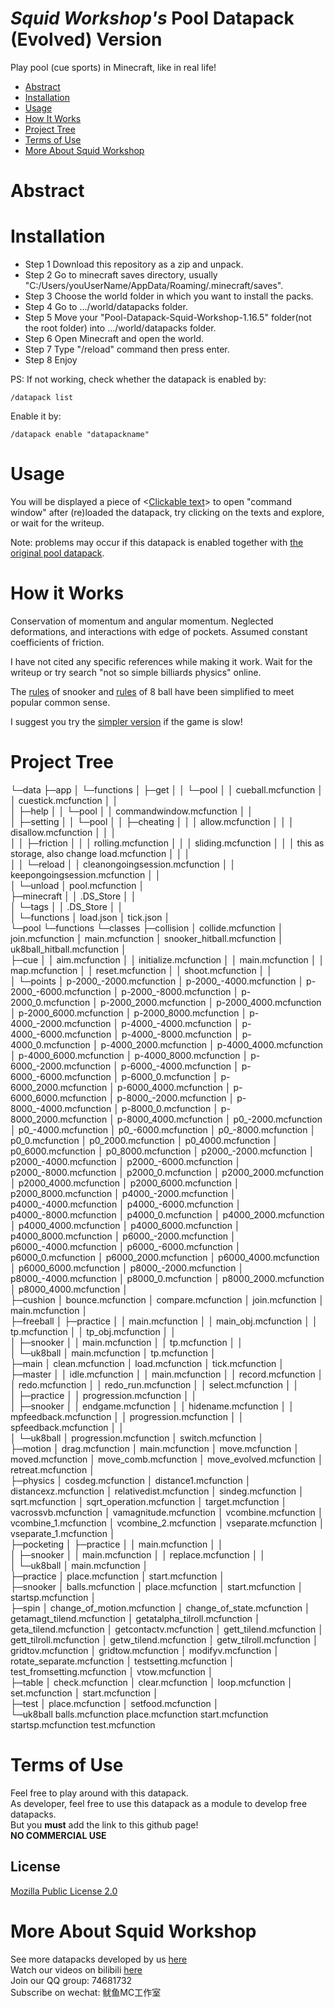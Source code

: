 # _Squid Workshop's_ Pool Datapack (Evolved) Version
Play pool (cue sports) in Minecraft, like in real life!

- [Abstract](#Abstract)
- [Installation](#Installation)
- [Usage](#Usage)
- [How It Works](#How-It-Works)
- [Project Tree](#Project-Tree)
- [Terms of Use](#Terms-of-Use)
- [More About Squid Workshop](#More-About-Squid-Workshop)

# Abstract


# Installation
- Step 1 Download this repository as a zip and unpack.
- Step 2 Go to minecraft saves directory, usually "C:/Users/youUserName/AppData/Roaming/.minecraft/saves".
- Step 3 Choose the world folder in which you want to install the packs.
- Step 4 Go to .../world/datapacks folder.
- Step 5 Move your "Pool-Datapack-Squid-Workshop-1.16.5" folder(not the root folder) into .../world/datapacks folder.
- Step 6 Open Minecraft and open the world.
- Step 7 Type "/reload" command then press enter.
- Step 8 Enjoy

PS: If not working, check whether the datapack is enabled by:

	/datapack list
Enable it by:

	/datapack enable "datapackname"
  
# Usage
You will be displayed a piece of <<ins>Clickable text</ins>> to open "command window" after (re)loaded the datapack, try clicking on the texts and explore, or wait for the writeup.

Note: problems may occur if this datapack is enabled together with [the original pool datapack](https://github.com/MingshiYangUIUC/Pool-Minecraft-Squid-Workshop-Project).

# How it Works
Conservation of momentum and angular momentum. Neglected deformations, and interactions with edge of pockets. Assumed constant coefficients of friction.

I have not cited any specific references while making it work. Wait for the writeup or try search "not so simple billiards physics" online.

The [rules](https://en.wikipedia.org/wiki/Rules_of_snooker) of snooker and [rules](https://en.wikipedia.org/wiki/Blackball_(pool)) of 8 ball have been simplified to meet popular common sense.

I suggest you try the [simpler version](https://github.com/MingshiYangUIUC/Pool-Minecraft-Squid-Workshop-Project) if the game is slow!

# Project Tree
└─data
    ├─app
    │  └─functions
    │      ├─get
    │      │  └─pool
    │      │          cueball.mcfunction
    │      │          cuestick.mcfunction
    │      │          
    │      ├─help
    │      │  └─pool
    │      │          commandwindow.mcfunction
    │      │          
    │      ├─setting
    │      │  └─pool
    │      │      ├─cheating
    │      │      │      allow.mcfunction
    │      │      │      disallow.mcfunction
    │      │      │      
    │      │      ├─friction
    │      │      │      rolling.mcfunction
    │      │      │      sliding.mcfunction
    │      │      │      this as storage, also change load.mcfunction
    │      │      │      
    │      │      └─reload
    │      │              cleanongoingsession.mcfunction
    │      │              keepongoingsession.mcfunction
    │      │              
    │      └─unload
    │              pool.mcfunction
    │              
    ├─minecraft
    │  │  .DS_Store
    │  │  
    │  └─tags
    │      │  .DS_Store
    │      │  
    │      └─functions
    │              load.json
    │              tick.json
    │              
    └─pool
        └─functions
            └─classes
                ├─collision
                │      collide.mcfunction
                │      join.mcfunction
                │      main.mcfunction
                │      snooker_hitball.mcfunction
                │      uk8ball_hitball.mcfunction
                │      
                ├─cue
                │  │  aim.mcfunction
                │  │  initialize.mcfunction
                │  │  main.mcfunction
                │  │  map.mcfunction
                │  │  reset.mcfunction
                │  │  shoot.mcfunction
                │  │  
                │  └─points
                │          p-2000_-2000.mcfunction
                │          p-2000_-4000.mcfunction
                │          p-2000_-6000.mcfunction
                │          p-2000_-8000.mcfunction
                │          p-2000_0.mcfunction
                │          p-2000_2000.mcfunction
                │          p-2000_4000.mcfunction
                │          p-2000_6000.mcfunction
                │          p-2000_8000.mcfunction
                │          p-4000_-2000.mcfunction
                │          p-4000_-4000.mcfunction
                │          p-4000_-6000.mcfunction
                │          p-4000_-8000.mcfunction
                │          p-4000_0.mcfunction
                │          p-4000_2000.mcfunction
                │          p-4000_4000.mcfunction
                │          p-4000_6000.mcfunction
                │          p-4000_8000.mcfunction
                │          p-6000_-2000.mcfunction
                │          p-6000_-4000.mcfunction
                │          p-6000_-6000.mcfunction
                │          p-6000_0.mcfunction
                │          p-6000_2000.mcfunction
                │          p-6000_4000.mcfunction
                │          p-6000_6000.mcfunction
                │          p-8000_-2000.mcfunction
                │          p-8000_-4000.mcfunction
                │          p-8000_0.mcfunction
                │          p-8000_2000.mcfunction
                │          p-8000_4000.mcfunction
                │          p0_-2000.mcfunction
                │          p0_-4000.mcfunction
                │          p0_-6000.mcfunction
                │          p0_-8000.mcfunction
                │          p0_0.mcfunction
                │          p0_2000.mcfunction
                │          p0_4000.mcfunction
                │          p0_6000.mcfunction
                │          p0_8000.mcfunction
                │          p2000_-2000.mcfunction
                │          p2000_-4000.mcfunction
                │          p2000_-6000.mcfunction
                │          p2000_-8000.mcfunction
                │          p2000_0.mcfunction
                │          p2000_2000.mcfunction
                │          p2000_4000.mcfunction
                │          p2000_6000.mcfunction
                │          p2000_8000.mcfunction
                │          p4000_-2000.mcfunction
                │          p4000_-4000.mcfunction
                │          p4000_-6000.mcfunction
                │          p4000_-8000.mcfunction
                │          p4000_0.mcfunction
                │          p4000_2000.mcfunction
                │          p4000_4000.mcfunction
                │          p4000_6000.mcfunction
                │          p4000_8000.mcfunction
                │          p6000_-2000.mcfunction
                │          p6000_-4000.mcfunction
                │          p6000_-6000.mcfunction
                │          p6000_0.mcfunction
                │          p6000_2000.mcfunction
                │          p6000_4000.mcfunction
                │          p6000_6000.mcfunction
                │          p8000_-2000.mcfunction
                │          p8000_-4000.mcfunction
                │          p8000_0.mcfunction
                │          p8000_2000.mcfunction
                │          p8000_4000.mcfunction
                │          
                ├─cushion
                │      bounce.mcfunction
                │      compare.mcfunction
                │      join.mcfunction
                │      main.mcfunction
                │      
                ├─freeball
                │  ├─practice
                │  │      main.mcfunction
                │  │      main_obj.mcfunction
                │  │      tp.mcfunction
                │  │      tp_obj.mcfunction
                │  │      
                │  ├─snooker
                │  │      main.mcfunction
                │  │      tp.mcfunction
                │  │      
                │  └─uk8ball
                │          main.mcfunction
                │          tp.mcfunction
                │          
                ├─main
                │      clean.mcfunction
                │      load.mcfunction
                │      tick.mcfunction
                │      
                ├─master
                │  │  idle.mcfunction
                │  │  main.mcfunction
                │  │  record.mcfunction
                │  │  redo.mcfunction
                │  │  redo_run.mcfunction
                │  │  select.mcfunction
                │  │  
                │  ├─practice
                │  │      progression.mcfunction
                │  │      
                │  ├─snooker
                │  │      endgame.mcfunction
                │  │      hidename.mcfunction
                │  │      mpfeedback.mcfunction
                │  │      progression.mcfunction
                │  │      spfeedback.mcfunction
                │  │      
                │  └─uk8ball
                │          progression.mcfunction
                │          switch.mcfunction
                │          
                ├─motion
                │      drag.mcfunction
                │      main.mcfunction
                │      move.mcfunction
                │      moved.mcfunction
                │      move_comb.mcfunction
                │      move_evolved.mcfunction
                │      retreat.mcfunction
                │      
                ├─physics
                │      cosdeg.mcfunction
                │      distance1.mcfunction
                │      distancexz.mcfunction
                │      relativedist.mcfunction
                │      sindeg.mcfunction
                │      sqrt.mcfunction
                │      sqrt_operation.mcfunction
                │      target.mcfunction
                │      vacrossvb.mcfunction
                │      vamagnitude.mcfunction
                │      vcombine.mcfunction
                │      vcombine_1.mcfunction
                │      vcombine_2.mcfunction
                │      vseparate.mcfunction
                │      vseparate_1.mcfunction
                │      
                ├─pocketing
                │  ├─practice
                │  │      main.mcfunction
                │  │      
                │  ├─snooker
                │  │      main.mcfunction
                │  │      replace.mcfunction
                │  │      
                │  └─uk8ball
                │          main.mcfunction
                │          
                ├─practice
                │      place.mcfunction
                │      start.mcfunction
                │      
                ├─snooker
                │      balls.mcfunction
                │      place.mcfunction
                │      start.mcfunction
                │      startsp.mcfunction
                │      
                ├─spin
                │      change_of_motion.mcfunction
                │      change_of_state.mcfunction
                │      getamagt_tilend.mcfunction
                │      getatalpha_tilroll.mcfunction
                │      geta_tilend.mcfunction
                │      getcontactv.mcfunction
                │      gett_tilend.mcfunction
                │      gett_tilroll.mcfunction
                │      getw_tilend.mcfunction
                │      getw_tilroll.mcfunction
                │      gridtov.mcfunction
                │      gridtow.mcfunction
                │      modifyv.mcfunction
                │      rotate_separate.mcfunction
                │      testsetting.mcfunction
                │      test_fromsetting.mcfunction
                │      vtow.mcfunction
                │      
                ├─table
                │      check.mcfunction
                │      clear.mcfunction
                │      loop.mcfunction
                │      set.mcfunction
                │      start.mcfunction
                │      
                ├─test
                │      place.mcfunction
                │      setfood.mcfunction
                │      
                └─uk8ball
                        balls.mcfunction
                        place.mcfunction
                        start.mcfunction
                        startsp.mcfunction
                        test.mcfunction

# Terms of Use
Feel free to play around with this datapack. \
As developer, feel free to use this datapack as a module to develop free datapacks. \
But you **must** add the link to this github page! \
**NO COMMERCIAL USE**
## License
[Mozilla Public License 2.0](https://github.com/MingshiYangUIUC/Autoaim-Minecraft-Squid-Workshop-Project/blob/main/LICENSE)


# More About Squid Workshop
See more datapacks developed by us [here](https://github.com/Squid-Workshop/MinecraftDatapacksProject) \
Watch our videos on bilibili [here](https://space.bilibili.com/649645265?from=search&seid=778816111336987286) \
Join our QQ group: 74681732 \
Subscribe on wechat: 鱿鱼MC工作室 
